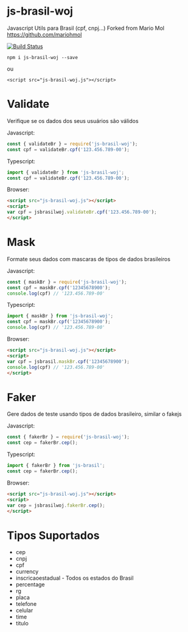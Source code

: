 # js-brasil-woj

Javascript Utils para Brasil (cpf, cnpj...)
Forked from Mario Mol https://github.com/mariohmol


[![Build Status](https://travis-ci.org/mariohmol/js-brasil.svg?branch=master)](https://travis-ci.org/mariohmol/js-brasil)


`npm i js-brasil-woj --save` 

 ou 

`<script src="js-brasil-woj.js"></script>`

# Validate

Verifique se os dados dos seus usuários são válidos

Javascript:
```js
const { validateBr } = require('js-brasil-woj');
const cpf = validateBr.cpf('123.456.789-00');
```

Typescript:
```ts
import { validateBr } from 'js-brasil-woj';
const cpf = validateBr.cpf('123.456.789-00');
```

Browser:
```html
<script src="js-brasil-woj.js"></script>
<script>
var cpf = jsbrasilwoj.validateBr.cpf('123.456.789-00');
</script>  
```


# Mask 

Formate seus dados com mascaras de tipos de dados brasileiros

Javascript:
```js
const { maskBr } = require('js-brasil-woj');
const cpf = maskBr.cpf('12345678900'); 
console.log(cpf) // '123.456.789-00'
```

Typescript:
```ts
import { maskBr } from 'js-brasil-woj';
const cpf = maskBr.cpf('12345678900'); 
console.log(cpf) // '123.456.789-00'
```

Browser:
```html
<script src="js-brasil-woj.js"></script>
<script>
var cpf = jsbrasil.maskBr.cpf('12345678900'); 
console.log(cpf) // '123.456.789-00'
</script>  
```




# Faker

Gere dados de teste usando tipos de dados brasileiro, similar o fakejs

Javascript:
```js
const { fakerBr } = require('js-brasil-woj');
const cep = fakerBr.cep();
```

Typescript:
```ts
import { fakerBr } from 'js-brasil';
const cep = fakerBr.cep();
```

Browser:
```html
<script src="js-brasil-woj.js"></script>
<script>
var cep = jsbrasilwoj.fakerBr.cep();
</script>  
```

# Tipos Suportados

* cep
* cnpj
* cpf
* currency
* inscricaoestadual - Todos os estados do Brasil
* percentage
* rg
* placa
* telefone
* celular
* time
* titulo


